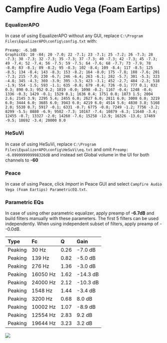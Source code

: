 # Campfire Audio Vega (Foam Eartips)

### EqualizerAPO
In case of using EqualizerAPO without any GUI, replace `C:\Program Files\EqualizerAPO\config\config.txt`
with:
```
Preamp: -6.1dB
GraphicEQ: 10 -84; 20 -7.0; 22 -7.1; 23 -7.1; 25 -7.2; 26 -7.3; 28 -7.3; 30 -7.3; 32 -7.3; 35 -7.3; 37 -7.3; 40 -7.3; 42 -7.3; 45 -7.3; 49 -7.4; 52 -7.4; 56 -7.5; 59 -7.5; 64 -7.6; 68 -7.7; 73 -7.9; 78 -8.0; 83 -8.1; 89 -8.2; 95 -8.3; 102 -8.4; 109 -8.4; 117 -8.5; 125 -8.5; 134 -8.4; 143 -8.3; 153 -8.2; 164 -8.0; 175 -7.8; 188 -7.6; 201 -7.3; 215 -7.0; 230 -6.7; 246 -6.4; 263 -6.1; 282 -5.7; 301 -5.3; 323 -4.8; 345 -4.3; 369 -3.9; 395 -3.5; 423 -3.1; 452 -2.7; 484 -2.3; 518 -1.9; 554 -1.5; 593 -1.1; 635 -0.8; 679 -0.4; 726 -0.1; 777 0.1; 832 0.3; 890 0.3; 952 0.2; 1019 -0.0; 1090 -0.2; 1167 -0.4; 1248 -0.4; 1336 -0.3; 1429 -0.1; 1529 0.1; 1636 0.4; 1751 0.8; 1873 1.5; 2004 2.6; 2145 3.9; 2295 5.4; 2455 6.0; 2627 6.0; 2811 6.0; 3008 6.0; 3219 6.0; 3444 6.0; 3685 6.0; 3943 6.0; 4219 6.0; 4514 5.6; 4830 3.8; 5168 2.0; 5530 0.7; 5917 -0.1; 6331 -0.7; 6775 -0.8; 7249 -1.2; 7756 -3.2; 8299 -5.5; 8880 -6.9; 9502 -7.3; 10167 -7.4; 10879 -6.3; 11640 -3.4; 12455 -0.7; 13327 -2.0; 14260 -7.6; 15258 -12.9; 16326 -13.6; 17469 -9.5; 18692 -3.4; 20000 0.0
```

### HeSuVi
In case of using HeSuVi, replace `C:\Program Files\EqualizerAPO\config\HeSuVi\eq.txt` and omit `Preamp:
-6.099999999998326dB` and instead set Global volume in the UI for both channels to **-60**

### Peace
In case of using Peace, click *Import* in Peace GUI and select `Campfire Audio Vega (Foam Eartips) ParametricEQ.txt`.

### Parametric EQs
In case of using other parametric equalizer, apply preamp of **-6.7dB** and build filters manually
with these parameters. The first 5 filters can be used independently.
When using independent subset of filters, apply preamp of --0.0dB.

| Type    | Fc       |    Q | Gain     |
|:--------|:---------|:-----|:---------|
| Peaking | 30 Hz    | 0.26 | -7.0 dB  |
| Peaking | 139 Hz   | 0.82 | -5.0 dB  |
| Peaking | 276 Hz   | 1.36 | -3.0 dB  |
| Peaking | 16050 Hz | 1.62 | -14.3 dB |
| Peaking | 24000 Hz | 2.12 | -10.3 dB |
| Peaking | 1548 Hz  | 1.44 | -3.4 dB  |
| Peaking | 3200 Hz  | 0.68 | 8.0 dB   |
| Peaking | 10002 Hz | 1.07 | -8.9 dB  |
| Peaking | 12554 Hz | 2.83 | 9.2 dB   |
| Peaking | 19644 Hz | 3.23 | 3.2 dB   |

![](https://raw.githubusercontent.com/jaakkopasanen/AutoEq/master/results/oratory1990/harman_in-ear_2017-1/Campfire%20Audio%20Vega%20(Foam%20Eartips)/Campfire%20Audio%20Vega%20(Foam%20Eartips).png)